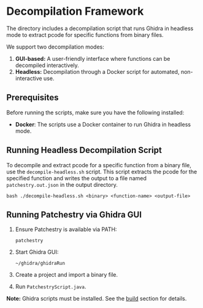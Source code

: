 # Decompilation Framework

The directory includes a decompilation script that runs Ghidra in headless mode to extract pcode for specific functions from binary files.

We support two decompilation modes:

1. **GUI-based:** A user-friendly interface where functions can be decompiled interactively.
2. **Headless:** Decompilation through a Docker script for automated, non-interactive use.

## Prerequisites

Before running the scripts, make sure you have the following installed:

- **Docker**: The scripts use a Docker container to run Ghidra in headless mode.

## Running Headless Decompilation Script

To decompile and extract pcode for a specific function from a binary file, use
the `decompile-headless.sh` script. This script extracts the pcode for the
specified function and writes the output to a file named `patchestry.out.json`
in the output directory.

```bash ./decompile-headless.sh <binary> <function-name> <output-file> ```

## Running Patchestry via Ghidra GUI

1. Ensure Patchestry is available via PATH:
    ```shell
    patchestry
    ```

2. Start Ghidra GUI:
    ```shell
    ~/ghidra/ghidraRun
    ```

3. Create a project and import a binary file.

4. Run `PatchestryScript.java`.

**Note:** Ghidra scripts must be installed. See the [build](build.md) section for details.